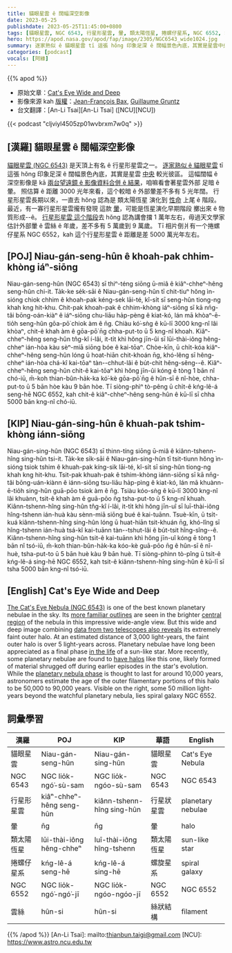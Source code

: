 ```yaml
---
title: 貓眼星雲 ê 闊幅深空影像
date: 2023-05-25
publishdate: 2023-05-25T11:45:00+0800
tags: [貓眼星雲, NGC 6543, 行星形星雲, 暈, 類太陽恆星, 捲螺仔星系, NGC 6552, 雲絲]
hero: https://apod.nasa.gov/apod/fap/image/2305/NGC6543_wide1024.jpg
summary: 逐家熟似 ê 貓眼星雲 tī 這張 hŏng 印象足深 ê 闊幅景色內底，其實是星雲中央較光彼區。
categories: [podcast]
vocals: [阿綠]
---
```


{{% apod %}}

- 原始文章：[Cat's Eye Wide and Deep](https://apod.nasa.gov/apod/ap230525.html)
- 影像來源 kah [版權][copyright]：[Jean-François Bax](https://www.astrobin.com/users/jeffbax/), [Guillaume Gruntz](https://www.astrobin.com/users/GuillaumeGz/)
- 台文翻譯：[An-Li Tsai][An-Li Tsai] ([NCU][NCU])

{{< podcast "cljviyl4505zp01wvbrxm7w0q" >}}

## [漢羅] 貓眼星雲 ê 闊幅深空影像
[貓眼星雲 (NGC 6543)][The Cat's Eye Nebula (NGC 6543)] 是天頂上有名 ê 行星形星雲之一。
[逐家熟似 ê 貓眼星雲][more familiar outlines] tī 這張 hŏng 印象足深 ê 闊幅景色內底，其實是星雲 [中央][central region] 較光彼區。
這幅闊幅 ê 深空影像是 kā [兩台望遠鏡 ê 影像資料合併 ê 結果][data from two telescopes also reveals]，咱嘛看會著星雲外部 足暗 ê 暈。
照估算 ê 距離 3000 光年來看，這个較暗 ê 外部暈差不多有 5 光年闊。
行星形星雲長期以來，一直去 hŏng 認為是 類太陽恆星 演化到 [性命][in the life] 上尾 ê 階段。
最近，有一寡行星形星雲攏有發現 這款 [暈][have halos]，可能是恆星演化早期階段 擲出來 ê 物質形成--ê。
[行星形星雲 這个階段][planetary nebula phase]去 hŏng 認為講會擋 1 萬年左右，毋過天文學家估計外部暈 ê 雲絲 ê 年歲，差不多有 5 萬歲到 9 萬歲。
Tī 相片倒爿有一个捲螺仔星系 NGC 6552，kah 這个行星形星雲 ê 距離是差 5000 萬光年左右。

## [POJ] Niau-gán-seng-hûn ê khoah-pak chhim-khòng iáⁿ-siōng
Niau-gán-seng-hûn (NGC 6543) sī thiⁿ-téng siōng ū-miâ ê kiâⁿ-chheⁿ-hêng seng-hûn chi-it.
Ta̍k-ke se̍k-sāi ê Niau-gán-seng-hûn tī chit-tiuⁿ hŏng ìn-sióng chiok chhim ê khoah-pak kéng-sek lāi-té, kî-si̍t sī seng-hûn tiong-ng khah kng hit-khu.
Chit-pak khoah-pak ê chhim-khòng iáⁿ-siōng sī kā nn̄g-tâi bōng-oán-kiàⁿ ê iáⁿ-siōng chu-liāu ha̍p-pèng ê kiat-kó, lán mā khòaⁿ-ē-tio̍h seng-hûn gōa-pō͘ chiok àm ê n̄g.
Chiàu kó͘-sǹg ê kū-lī 3000 kng-nî lâi khòaⁿ, chit-ê khah àm ê gōa-pō͘ n̄g chha-put-to ū 5 kng-nî khoah.
Kiâⁿ-chheⁿ-hêng seng-hûn tn̂g-kî í-lâi, it-ti̍t khì hŏng jīn-ûi sī lūi-thài-iông hêng-chheⁿ ián-hòa kàu sèⁿ-miā siōng bóe ê kai-tōaⁿ.
Chòe-kīn, ū chi̍t-kóa kiâⁿ-chheⁿ-hêng seng-hûn lóng ū hoat-hiān chit-khoán n̄g, khó-lêng sī hêng-chheⁿ ián-hòa chá-kî kai-tōaⁿ tàn--chhut-lâi ê bu̍t-chit hêng-sêng--ê.
Kiâⁿ-chheⁿ-hêng seng-hûn chit-ê kai-tōaⁿ khì hŏng jīn-ûi kóng ē tòng 1 bān nî chó-iū, m̄-koh thian-bûn-ha̍k-ka kó͘-kè gōa-pō͘ n̄g ê hûn-sī ê nî-hòe, chha-put-to ū 5 bān hòe kàu 9 bān hòe.
Tī siòng-phìⁿ tò-pêng ū chi̍t-ê kńg-lê-á seng-hē NGC 6552, kah chit-ê kiâⁿ-chheⁿ-hêng seng-hûn ê kū-lī sī chha 5000 bān kng-nî chó-iū.

## [KIP] Niau-gán-sing-hûn ê khuah-pak tshim-khòng iánn-siōng
Niau-gán-sing-hûn (NGC 6543) sī thinn-tíng siōng ū-miâ ê kiânn-tshenn-hîng sing-hûn tsi-it.
Ta̍k-ke si̍k-sāi ê Niau-gán-sing-hûn tī tsit-tiunn hŏng ìn-sióng tsiok tshim ê khuah-pak kíng-sik lāi-té, kî-si̍t sī sing-hûn tiong-ng khah kng hit-khu.
Tsit-pak khuah-pak ê tshim-khòng iánn-siōng sī kā nn̄g-tâi bōng-uán-kiànn ê iánn-siōng tsu-liāu ha̍p-pìng ê kiat-kó, lán mā khuànn-ē-tio̍h sing-hûn guā-pōo tsiok àm ê n̄g.
Tsiàu kóo-sǹg ê kū-lī 3000 kng-nî lâi khuànn, tsit-ê khah àm ê guā-pōo n̄g tsha-put-to ū 5 kng-nî khuah.
Kiânn-tshenn-hîng sing-hûn tn̂g-kî í-lâi, it-ti̍t khì hŏng jīn-uî sī luī-thài-iông hîng-tshenn ián-huà kàu sènn-miā siōng bué ê kai-tuānn.
Tsuè-kīn, ū tsi̍t-kuá kiânn-tshenn-hîng sing-hûn lóng ū huat-hiān tsit-khuán n̄g, khó-lîng sī hîng-tshenn ián-huà tsá-kî kai-tuānn tàn--tshut-lâi ê bu̍t-tsit hîng-sîng--ê.
Kiânn-tshenn-hîng sing-hûn tsit-ê kai-tuānn khì hŏng jīn-uî kóng ē tòng 1 bān nî tsó-iū, m̄-koh thian-bûn-ha̍k-ka kóo-kè guā-pōo n̄g ê hûn-sī ê nî-huè, tsha-put-to ū 5 bān huè kàu 9 bān huè.
Tī siòng-phìnn tò-pîng ū tsi̍t-ê kńg-lê-á sing-hē NGC 6552, kah tsit-ê kiânn-tshenn-hîng sing-hûn ê kū-lī sī tsha 5000 bān kng-nî tsó-iū.

## [English] Cat's Eye Wide and Deep
[The Cat's Eye Nebula (NGC 6543)][The Cat's Eye Nebula (NGC 6543)] is one of the best known planetary nebulae in the sky.
Its [more familiar outlines][more familiar outlines] are seen in the brighter [central region][central region] of the nebula in this impressive wide-angle view.
But this wide and deep image combining [data from two telescopes also reveals][data from two telescopes also reveals] its extremely faint outer halo.
At an estimated distance of 3,000 light-years, the faint outer halo is over 5 light-years across.
Planetary nebulae have long been appreciated as a final phase [in the life][in the life] of a sun-like star.
More recently, some planetary nebulae are found to [have halos][have halos] like this one, likely formed of material shrugged off during earlier episodes in the star's evolution.
While the [planetary nebula phase][planetary nebula phase] is thought to last for around 10,000 years, astronomers estimate the age of the outer filamentary portions of this halo to be 50,000 to 90,000 years.
Visible on the right, some 50 million light-years beyond the watchful planetary nebula, lies spiral galaxy NGC 6552.

## 詞彙學習

|漢羅|POJ|KIP|華語|English|
|-|-|-|-|-|
|貓眼星雲|Niau-gán-seng-hûn|Niau-gán-sing-hûn|貓眼星雲|Cat's Eye Nebula|
|NGC 6543|NGC lio̍k-ngó͘-sù-sam|NGC lio̍k-ngóo-sù-sam|NGC 6543|NGC 6543|
|行星形星雲|kiâⁿ-chheⁿ-hêng seng-hûn|kiânn-tshenn-hîng sing-hûn|行星狀星雲|planetary nebulae|
|暈|n̄g|n̄g|暈|halo|
|類太陽恆星|lūi-thài-iông hêng-chheⁿ|luī-thài-iông hîng-tshenn|類太陽恆星|sun-like star|
|捲螺仔星系|kńg-lê-á seng-hē|kńg-lê-á sing-hē|螺旋星系|spiral galaxy|
|NGC 6552|NGC lio̍k-ngó͘-ngó͘-jī|NGC lio̍k-ngóo-ngóo-jī|NGC 6552|NGC 6552|
|雲絲|hûn-si|hûn-si|絲狀結構|filament|

{{% /apod %}}
[An-Li Tsai]: mailto:thianbun.taigi@gmail.com
[NCU]: https://www.astro.ncu.edu.tw

[copyright]: https://apod.nasa.gov/apod/fap/lib/about_apod.html#srapply
[License]: https://creativecommons.org/licenses/by/2.0/

[The Cat's Eye Nebula (NGC 6543)]:https://en.wikipedia.org/wiki/Cat's_Eye_Nebula
[more familiar outlines]:https://www.spacetelescope.org/news/heic0414/
[central region]:https://arxiv.org/abs/2209.01313
[data from two telescopes also reveals]:https://www.astrobin.com/mfogwz/D/
[in the life]:http://imagine.gsfc.nasa.gov/educators/lifecycles/stars.html
[have halos]:https://apod.nasa.gov/apod/ap140601.html
[planetary nebula phase]:https://vimeo.com/51508514
